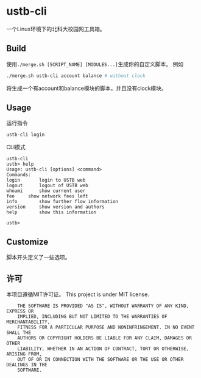 # ustb-cli

一个Linux环境下的北科大校园网工具箱。

## Build

使用`./merge.sh [SCRIPT_NAME] [MODULES...]`生成你的自定义脚本。
例如
```bash
./merge.sh ustb-cli account balance # without clock
```
将生成一个有account和balance模块的脚本，并且没有clock模块。

## Usage

运行指令
```bash
ustb-cli login
```

CLI模式
```
ustb-cli
ustb> help
Usage: ustb-cli [options] <command>
Commands:
login		login to USTB web
logout		logout of USTB web
whoami		show current user
fee		show network fees left
info		show further flow information
version		show version and authors
help		show this information

ustb>
```

## Customize

脚本开头定义了一些选项。

## 许可

本项目遵循MIT许可证。
This project is under MIT license.

        THE SOFTWARE IS PROVIDED "AS IS", WITHOUT WARRANTY OF ANY KIND, EXPRESS OR
        IMPLIED, INCLUDING BUT NOT LIMITED TO THE WARRANTIES OF MERCHANTABILITY,
        FITNESS FOR A PARTICULAR PURPOSE AND NONINFRINGEMENT. IN NO EVENT SHALL THE
        AUTHORS OR COPYRIGHT HOLDERS BE LIABLE FOR ANY CLAIM, DAMAGES OR OTHER
        LIABILITY, WHETHER IN AN ACTION OF CONTRACT, TORT OR OTHERWISE, ARISING FROM,
        OUT OF OR IN CONNECTION WITH THE SOFTWARE OR THE USE OR OTHER DEALINGS IN THE
        SOFTWARE.
